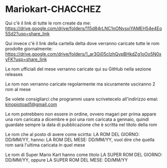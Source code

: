 # Mariokart-CHACCHEZ
Qui c'è il link di tutte le rom create da me: https://drive.google.com/drive/folders/115d84rLNC1nONvsxiYAMEH54e4Eo5Sd2?usp=share_link

Qui invece c'è il link della cartella delta dove verranno caricate tutte le rom prodotte giornalmente: https://drive.google.com/drive/folders/1_ar3Gi05cIzhQvpBHkdZg1oOo5N0xyFK?usp=share_link

Le rom ufficiali del mese verranno caricate qui su GitHub nella sezione releases

Le rom non verranno caricate regolarmente ma sicuramente usciranno 2 rom al mese

Se volete consigliarci che programmi usare scrivetecelo all'indirizzo emai: kinopiotoad1@gmail.com

Le rom potrebbero non essere in ordine, ovvero magari per prima appare una rom caricata a dicembre e poi una rom caricata a gennaio, quindi guardate sempre la data di pubblicazione che è scritta nel titolo della rom

Le rom che al posto di avere come scirtta: LA ROM DEL GIORNO: DD/MM/YY, hanno: LA ROM DEL MESE: DD/MM/YY, vuol dire che quella rom sarà l'ultima caricata in quel mese

Le rom di Super Mario Kart hanno come titolo LA SUPER ROM DEL GIORNO: DD/MM/YY, oppure LA SUPER ROM DEL MESE: DD/MM/YY

